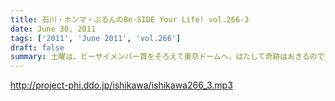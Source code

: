 ```yaml
---
title: 石川・ホンマ・ぶるんのBe-SIDE Your Life! vol.266-3
date: June 30, 2011
tags: ['2011', 'June 2011', 'vol.266']
draft: false
summary: 土曜は、ビーサイメンバー首をそろえて東京ドームへ。はたして奇跡はおきるのでしょうか・・・石川サンは、アンコールが終わるまで「信じている」そうデス。NAMAE
---
```


http://project-phi.ddo.jp/ishikawa/ishikawa266_3.mp3